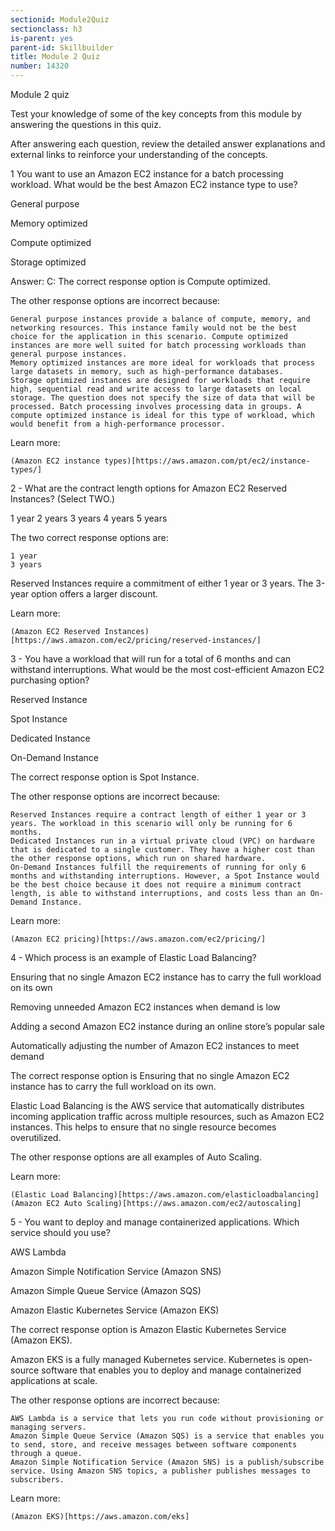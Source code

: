 ```yaml
---
sectionid: Module2Quiz
sectionclass: h3
is-parent: yes
parent-id: Skillbuilder
title: Module 2 Quiz
number: 14320
---
```



Module 2 quiz

Test your knowledge of some of the key concepts from this module by answering the questions in this quiz.

After answering each question, review the detailed answer explanations and external links to reinforce your understanding of the concepts.

1 You want to use an Amazon EC2 instance for a batch processing workload. What would be the best Amazon EC2 instance type to use?

General purpose

Memory optimized

Compute optimized

Storage optimized

Answer: C: 
The correct response option is Compute optimized.

The other response options are incorrect because:

    General purpose instances provide a balance of compute, memory, and networking resources. This instance family would not be the best choice for the application in this scenario. Compute optimized instances are more well suited for batch processing workloads than general purpose instances.
    Memory optimized instances are more ideal for workloads that process large datasets in memory, such as high-performance databases.
    Storage optimized instances are designed for workloads that require high, sequential read and write access to large datasets on local storage. The question does not specify the size of data that will be processed. Batch processing involves processing data in groups. A compute optimized instance is ideal for this type of workload, which would benefit from a high-performance processor.

Learn more:

    (Amazon EC2 instance types)[https://aws.amazon.com/pt/ec2/instance-types/]


2 - What are the contract length options for Amazon EC2 Reserved Instances? (Select TWO.)

1 year
2 years
3 years
4 years
5 years

The two correct response options are:

    1 year
    3 years

Reserved Instances require a commitment of either 1 year or 3 years. The 3-year option offers a larger discount.


Learn more:

    (Amazon EC2 Reserved Instances)[https://aws.amazon.com/ec2/pricing/reserved-instances/]

3 - You have a workload that will run for a total of 6 months and can withstand interruptions. What would be the most cost-efficient Amazon EC2 purchasing option?

Reserved Instance

Spot Instance

Dedicated Instance

On-Demand Instance

The correct response option is Spot Instance.

 

The other response options are incorrect because:

    Reserved Instances require a contract length of either 1 year or 3 years. The workload in this scenario will only be running for 6 months.
    Dedicated Instances run in a virtual private cloud (VPC) on hardware that is dedicated to a single customer. They have a higher cost than the other response options, which run on shared hardware.
    On-Demand Instances fulfill the requirements of running for only 6 months and withstanding interruptions. However, a Spot Instance would be the best choice because it does not require a minimum contract length, is able to withstand interruptions, and costs less than an On-Demand Instance.

Learn more:

    (Amazon EC2 pricing)[https://aws.amazon.com/ec2/pricing/]

4 - Which process is an example of Elastic Load Balancing?

Ensuring that no single Amazon EC2 instance has to carry the full workload on its own

Removing unneeded Amazon EC2 instances when demand is low

Adding a second Amazon EC2 instance during an online store’s popular sale

Automatically adjusting the number of Amazon EC2 instances to meet demand


The correct response option is Ensuring that no single Amazon EC2 instance has to carry the full workload on its own.

 

Elastic Load Balancing is the AWS service that automatically distributes incoming application traffic across multiple resources, such as Amazon EC2 instances. This helps to ensure that no single resource becomes overutilized.

The other response options are all examples of Auto Scaling.

Learn more:

    (Elastic Load Balancing)[https://aws.amazon.com/elasticloadbalancing]
    (Amazon EC2 Auto Scaling)[https://aws.amazon.com/ec2/autoscaling]

5 - You want to deploy and manage containerized applications. Which service should you use?

AWS Lambda

Amazon Simple Notification Service (Amazon SNS)

Amazon Simple Queue Service (Amazon SQS)

Amazon Elastic Kubernetes Service (Amazon EKS)

The correct response option is Amazon Elastic Kubernetes Service (Amazon EKS).

 

Amazon EKS is a fully managed Kubernetes service. Kubernetes is open-source software that enables you to deploy and manage containerized applications at scale.

 

The other response options are incorrect because:

    AWS Lambda is a service that lets you run code without provisioning or managing servers.
    Amazon Simple Queue Service (Amazon SQS) is a service that enables you to send, store, and receive messages between software components through a queue.
    Amazon Simple Notification Service (Amazon SNS) is a publish/subscribe service. Using Amazon SNS topics, a publisher publishes messages to subscribers.

Learn more:

    (Amazon EKS)[https://aws.amazon.com/eks]